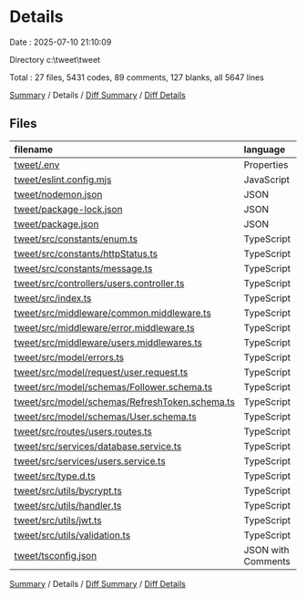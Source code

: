 # Details

Date : 2025-07-10 21:10:09

Directory c:\\tweet\\tweet

Total : 27 files,  5431 codes, 89 comments, 127 blanks, all 5647 lines

[Summary](results.md) / Details / [Diff Summary](diff.md) / [Diff Details](diff-details.md)

## Files
| filename | language | code | comment | blank | total |
| :--- | :--- | ---: | ---: | ---: | ---: |
| [tweet/.env](/tweet/.env) | Properties | 14 | 1 | 0 | 15 |
| [tweet/eslint.config.mjs](/tweet/eslint.config.mjs) | JavaScript | 34 | 0 | 2 | 36 |
| [tweet/nodemon.json](/tweet/nodemon.json) | JSON | 6 | 0 | 1 | 7 |
| [tweet/package-lock.json](/tweet/package-lock.json) | JSON | 4,072 | 0 | 1 | 4,073 |
| [tweet/package.json](/tweet/package.json) | JSON | 37 | 0 | 1 | 38 |
| [tweet/src/constants/enum.ts](/tweet/src/constants/enum.ts) | TypeScript | 11 | 0 | 0 | 11 |
| [tweet/src/constants/httpStatus.ts](/tweet/src/constants/httpStatus.ts) | TypeScript | 13 | 0 | 2 | 15 |
| [tweet/src/constants/message.ts](/tweet/src/constants/message.ts) | TypeScript | 55 | 0 | 0 | 55 |
| [tweet/src/controllers/users.controller.ts](/tweet/src/controllers/users.controller.ts) | TypeScript | 114 | 2 | 16 | 132 |
| [tweet/src/index.ts](/tweet/src/index.ts) | TypeScript | 13 | 0 | 11 | 24 |
| [tweet/src/middleware/common.middleware.ts](/tweet/src/middleware/common.middleware.ts) | TypeScript | 7 | 0 | 1 | 8 |
| [tweet/src/middleware/error.middleware.ts](/tweet/src/middleware/error.middleware.ts) | TypeScript | 15 | 0 | 4 | 19 |
| [tweet/src/middleware/users.middlewares.ts](/tweet/src/middleware/users.middlewares.ts) | TypeScript | 466 | 2 | 32 | 500 |
| [tweet/src/model/errors.ts](/tweet/src/model/errors.ts) | TypeScript | 21 | 4 | 3 | 28 |
| [tweet/src/model/request/user.request.ts](/tweet/src/model/request/user.request.ts) | TypeScript | 51 | 0 | 2 | 53 |
| [tweet/src/model/schemas/Follower.schema.ts](/tweet/src/model/schemas/Follower.schema.ts) | TypeScript | 19 | 0 | 1 | 20 |
| [tweet/src/model/schemas/RefreshToken.schema.ts](/tweet/src/model/schemas/RefreshToken.schema.ts) | TypeScript | 19 | 0 | 1 | 20 |
| [tweet/src/model/schemas/User.schema.ts](/tweet/src/model/schemas/User.schema.ts) | TypeScript | 56 | 0 | 4 | 60 |
| [tweet/src/routes/users.routes.ts](/tweet/src/routes/users.routes.ts) | TypeScript | 20 | 75 | 7 | 102 |
| [tweet/src/services/database.service.ts](/tweet/src/services/database.service.ts) | TypeScript | 35 | 1 | 8 | 44 |
| [tweet/src/services/users.service.ts](/tweet/src/services/users.service.ts) | TypeScript | 258 | 2 | 12 | 272 |
| [tweet/src/type.d.ts](/tweet/src/type.d.ts) | TypeScript | 11 | 0 | 0 | 11 |
| [tweet/src/utils/bycrypt.ts](/tweet/src/utils/bycrypt.ts) | TypeScript | 8 | 0 | 4 | 12 |
| [tweet/src/utils/handler.ts](/tweet/src/utils/handler.ts) | TypeScript | 10 | 0 | 0 | 10 |
| [tweet/src/utils/jwt.ts](/tweet/src/utils/jwt.ts) | TypeScript | 28 | 0 | 6 | 34 |
| [tweet/src/utils/validation.ts](/tweet/src/utils/validation.ts) | TypeScript | 24 | 2 | 7 | 33 |
| [tweet/tsconfig.json](/tweet/tsconfig.json) | JSON with Comments | 14 | 0 | 1 | 15 |

[Summary](results.md) / Details / [Diff Summary](diff.md) / [Diff Details](diff-details.md)